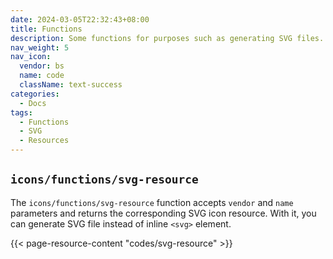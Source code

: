 ```yaml
---
date: 2024-03-05T22:32:43+08:00
title: Functions
description: Some functions for purposes such as generating SVG files.
nav_weight: 5
nav_icon:
  vendor: bs
  name: code
  className: text-success
categories:
  - Docs
tags:
  - Functions
  - SVG
  - Resources
---
```


## `icons/functions/svg-resource`

The `icons/functions/svg-resource` function accepts `vendor` and `name` parameters and returns the corresponding SVG icon resource. With it, you can generate SVG file instead of inline `<svg>` element.

{{< page-resource-content "codes/svg-resource" >}}
